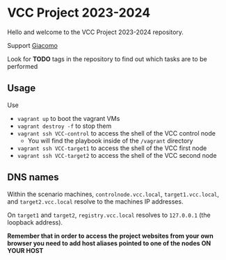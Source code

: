 # VCC Project 2023-2024

Hello and welcome to the VCC Project 2023-2024 repository.

Support [Giacomo](mailto:giacomo.longo@dibris.unige.it)

Look for **TODO** tags in the repository to find out which tasks are to be performed

## Usage

Use

- `vagrant up` to boot the vagrant VMs
- `vagrant destroy -f` to stop them
- `vagrant ssh VCC-control` to access the shell of the VCC control node
  - You will find the playbook inside of the `/vagrant` directory
- `vagrant ssh VCC-target1` to access the shell of the VCC first node
- `vagrant ssh VCC-target2` to access the shell of the VCC second node

## DNS names

Within the scenario machines, `controlnode.vcc.local`, `target1.vcc.local`, and `target2.vcc.local` resolve to the machines IP addresses.

On `target1` and `target2`, `registry.vcc.local` resolves to `127.0.0.1` (the loopback address).

**Remember that in order to access the project websites from your own browser you need to add host aliases pointed to one of the nodes ON YOUR HOST**
